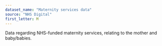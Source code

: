 ```yaml
---
dataset_name: "Maternity services data"
source: "NHS Digital"
first_letter: M
---
```

Data regarding NHS-funded maternity services, relating to the mother and baby/babies.